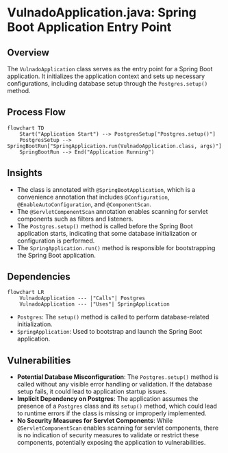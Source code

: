 # VulnadoApplication.java: Spring Boot Application Entry Point

## Overview
The `VulnadoApplication` class serves as the entry point for a Spring Boot application. It initializes the application context and sets up necessary configurations, including database setup through the `Postgres.setup()` method.

## Process Flow
```mermaid
flowchart TD
    Start("Application Start") --> PostgresSetup["Postgres.setup()"]
    PostgresSetup --> SpringBootRun["SpringApplication.run(VulnadoApplication.class, args)"]
    SpringBootRun --> End("Application Running")
```

## Insights
- The class is annotated with `@SpringBootApplication`, which is a convenience annotation that includes `@Configuration`, `@EnableAutoConfiguration`, and `@ComponentScan`.
- The `@ServletComponentScan` annotation enables scanning for servlet components such as filters and listeners.
- The `Postgres.setup()` method is called before the Spring Boot application starts, indicating that some database initialization or configuration is performed.
- The `SpringApplication.run()` method is responsible for bootstrapping the Spring Boot application.

## Dependencies
```mermaid
flowchart LR
    VulnadoApplication --- |"Calls"| Postgres
    VulnadoApplication --- |"Uses"| SpringApplication
```

- `Postgres`: The `setup()` method is called to perform database-related initialization.
- `SpringApplication`: Used to bootstrap and launch the Spring Boot application.

## Vulnerabilities
- **Potential Database Misconfiguration**: The `Postgres.setup()` method is called without any visible error handling or validation. If the database setup fails, it could lead to application startup issues.
- **Implicit Dependency on Postgres**: The application assumes the presence of a `Postgres` class and its `setup()` method, which could lead to runtime errors if the class is missing or improperly implemented.
- **No Security Measures for Servlet Components**: While `@ServletComponentScan` enables scanning for servlet components, there is no indication of security measures to validate or restrict these components, potentially exposing the application to vulnerabilities.
